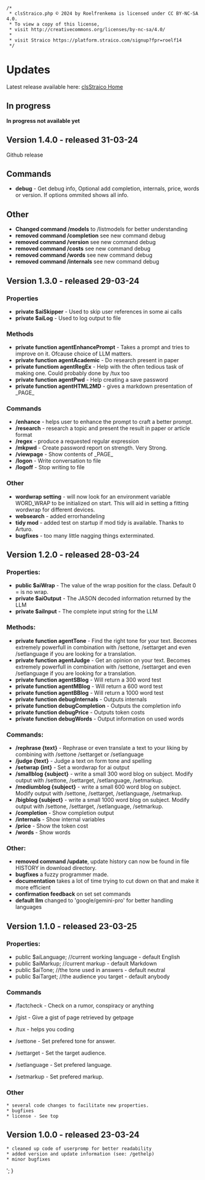 ```
/*
 * clsStraico.php © 2024 by Roelfrenkema is licensed under CC BY-NC-SA 4.0. 
 * To view a copy of this license, 
 * visit http://creativecommons.org/licenses/by-nc-sa/4.0/
 * 
 * visit Straico https://platform.straico.com/signup?fpr=roelf14
 */
```

# Updates

Latest release available here: [clsStraico Home](https://blog.roelfrenkema.com/ai) 

## In progress 

 **In progress not available yet**

## Version 1.4.0 - released 31-03-24

Github release
 
## Commands

* **debug** - Get debug info, Optional add completion, internals, price, words or version. If options ommited shows all info. 

 
## Other

* **Changed command /models** to /listmodels for better understanding
* **removed command /completion** see new command debug
* **removed command /version** see new command debug
* **removed command /costs** see new command debug
* **removed command /words** see new command debug
* **removed command /internals** see new command debug

## Version 1.3.0 - released 29-03-24

### Properties

* **private $aiSkipper** - Used to skip user references in some ai calls 
* **private $aiLog** - Used to log output to file

### Methods

* **private function agentEnhancePrompt** - Takes a prompt and tries to improve on it. Ofcause choice of LLM matters.
* **private function agentAcademic** - Do research present in paper
* **private functiom agentRegEx** - Help with the often tedious task of making one. Could probably done by /tux too
* **private function agentPwd** - Help creating a save password
* **private function agentHTML2MD** - gives a markdown presentation of \_PAGE\_


### Commands

* **/enhance** - helps user to enhance the prompt to craft a better prompt.
* **/research** - research a topic and present the result in paper or article format
* **/regex** - produce a requested regular expression
* **/mkpwd** - Create password report on strength. Very Strong.
* **/viewpage** - Show contents of \_PAGE\_
* **/logon** - Write conversation to file
* **/logoff** - Stop writing to file 

### Other

* **wordwrap setting** - will now look for an environment variable WORD_WRAP to be initialized on start. This will aid in setting a fitting wordwrap for different devices.
* **websearch** - added errorhandeling
* **tidy mod** - added test on startup if mod tidy is available. Thanks to Arturo.
* **bugfixes** - too many little nagging things exterminated.

## Version 1.2.0 - released 28-03-24

### Properties:

* **public $aiWrap** - The value of the wrap position for the class. Default 0 = is no wrap.
* **private $aiOutput** - The JASON decoded information returned by the LLM
* **private $aiInput** - The complete input string for the LLM

### Methods:
     
* **private function agentTone** -  Find the right tone for your text. Becomes extremely powerfull in combination with /settone, /settarget and even /setlanguage if you are looking for a translation.
* **private function agentJudge** - Get an opinion on your text. Becomes extremely powerfull in combination with /settone, /settarget and even /setlanguage if you are looking for a translation.
* **private function agentSBlog** - Will return a 300 word test
* **private function agentMBlog** - Will return a 600 word test
* **private function agentBBlog** - Will return a 1000 word test
* **private function debugInternals** - Outputs internals
* **private function debugCompletion** - Outputs the completion info
* **private function debugPrice** - Outputs token costs
* **private function debugWords** - Output information on used words

### Commands:

* **/rephrase {text}** - Rephrase or even translate a text to your liking by combining with /settone /settarget or /setlanguage
* **/judge {text}**    - Judge a text on form tone and spelling
* **/setwrap {int}**   - Set a wordwrap for ai output         
* **/smallblog {subject}** - write a small 300 word blog on subject. Modify output with /settone, /settarget, /setlanguage, /setmarkup.    
* **/mediumblog {subject}** - write a small 600 word blog on subject. Modify output with /settone, /settarget, /setlanguage, /setmarkup.  
* **/bigblog {subject}** - write a small 1000 word blog on subject. Modify output with /settone, /settarget, /setlanguage, /setmarkup.  
* **/completion** - Show completion output
* **/internals** - Show internal variables
* **/price** - Show the token cost
* **/words** - Show words

### Other:

* **removed command /update**, update history can now be found in file HISTORY in download directory.
* **bugfixes** a fuzzy programmer made.
* **documentation** takes a lot of time trying to cut down on that and make it more efficient
* **confirmation feedback** on set set commands
* **default llm** changed to 'google/gemini-pro' for better handling languages

## Version 1.1.0 - released 23-03-25
    
### Properties:

* public $aiLanguage;   //current working language - default English
* public $aiMarkup;     //current markup - default Markdown
* public $aiTone;       //the tone used in answers - default neutral
* public $aiTarget;     //the audience you target - default anybody

   
### Commands
     
* /factcheck <fact>           - Check on a rumor, conspiracy or anything
* /gist                       - Give a gist of page retrieved by getpage
* /tux                        - helps you coding
    
*    /settone <str tone>         - Set prefered tone for answer.
*    /settarget <str audience>   - Set the target audience.
*    /setlanguage <str language> - Set prefered language.  
*    /setmarkup <str markup>     - Set prefered markup.
 
### Other

    * several code changes to facilitate new properties.
    * bugfixes
    * license - See top

## Version 1.0.0 - released 23-03-24

	* cleaned up code of userpromp for better readability
	* added version and update information (see: /gethelp)
	* minor bugfixes
	
';
	}
